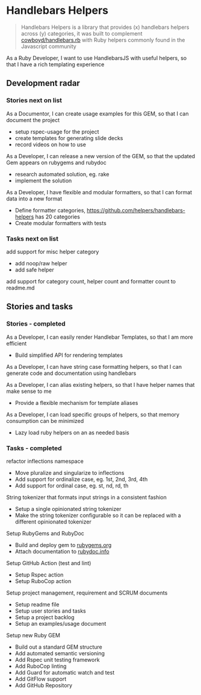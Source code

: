 # Handlebars Helpers

> Handlebars Helpers is a library that provides (x) handlebars helpers across (y) categories, it was built to complement [cowboyd/handlebars.rb](https://github.com/cowboyd/handlebars.rb) with Ruby helpers commonly found in the Javascript community

As a Ruby Developer, I want to use HandlebarsJS with useful helpers, so that I have a rich templating experience

## Development radar

### Stories next on list

As a Documentor, I can create usage examples for this GEM, so that I can document the project

- setup rspec-usage for the project
- create templates for generating slide decks
- record videos on how to use

As a Developer, I can release a new version of the GEM, so that the updated Gem appears on rubygems and rubydoc

- research automated solution, eg. rake
- implement the solution

As a Developer, I have flexible and modular formatters, so that I can format data into a new format

- Define formatter categories, https://github.com/helpers/handlebars-helpers has 20 categories
- Create modular formatters with tests

### Tasks next on list

add support for misc helper category

- add noop/raw helper
- add safe helper

add support for category count, helper count and formatter count to readme.md

## Stories and tasks

### Stories - completed

As a Developer, I can easily render Handlebar Templates, so that I am more efficient

- Build simplified API for rendering templates

As a Developer, I can have string case formatting helpers, so that I can generate code and documentation using handlebars

As a Developer, I can alias existing helpers, so that I have helper names that make sense to me

- Provide a flexible mechanism for template aliases

As a Developer, I can load specific groups of helpers, so that memory consumption can be minimized

- Lazy load ruby helpers on an as needed basis

### Tasks - completed

refactor inflections namespace

- Move pluralize and singularize to inflections
- Add support for ordinalize case, eg. 1st, 2nd, 3rd, 4th
- Add support for ordinal case, eg. st, nd, rd, th

String tokenizer that formats input strings in a consistent fashion

- Setup a single opinionated string tokenizer
- Make the string tokenizer configurable so it can be replaced with a different opinionated tokenizer

Setup RubyGems and RubyDoc

- Build and deploy gem to [rubygems.org](https://rubygems.org/gems/handlebars-helpers)
- Attach documentation to [rubydoc.info](https://rubydoc.info/github/klueless-io/handlebars-helpers/master)

Setup GitHub Action (test and lint)

- Setup Rspec action
- Setup RuboCop action

Setup project management, requirement and SCRUM documents

- Setup readme file
- Setup user stories and tasks
- Setup a project backlog
- Setup an examples/usage document

Setup new Ruby GEM

- Build out a standard GEM structure
- Add automated semantic versioning
- Add Rspec unit testing framework
- Add RuboCop linting
- Add Guard for automatic watch and test
- Add GitFlow support
- Add GitHub Repository
